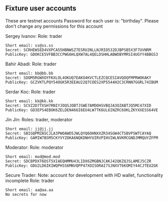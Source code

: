 ## Fixture user accounts

These are testnet accounts
Password for each user is: "birthday".
Please don't change any permissions for this account

Sergey Ivanov:
Role: trader
```
Short email: ss@ss.ss
Secret: SCRHEWSED4VXPCA55HBNWSZ7ESRU2NLLNJRIO532DJBPSB5X3F7UVNRM
PublicKey: GDOKCE5VFBB3CCPWG6HLQXW7AL4QELDSHHLABWDBYMRSI4UGYY4BBGS3
```

Bahir Abadi:
Role: trader
```
Short email: bb@bb.bb
Secret: SDOM5RGWXOYFKXLOL4OKUQ7EAKO4KVCTLEZCQCESIAVQOQFMPRWOKAKY
PublicKey: GCZVKTLPQY54OGK5R3EEAU22Q7COES2XP5544H2C3CRNN7GGRL74IBUM
```

Serdar Koc:
Role: trader
```
Short email: kk@kk.kk
Secret: SCVZ2D7TXSH7RNIYJOQSJOBTJSWE7AMDOHSVBQJA3OZABTJQ5MC47XID
PublicKey: GD3EPS4EBOK6ZELDEN466I6EU4LW7TK6UL6INZRC6OKLZKYXXESS64VE
```

Jin Jin: 
Roles: trader, moderator
```
Short email: jj@jj.jj
Secret: SBIGQPMZASCJLA3PWOAWD5JWLQYQ6OHNXXZR34SGW4CTSBVPSWTCAYAQ
PublicKey: GAMIW7BSM5CKYVYZOKA6NQKDNHYUIRVPIHVIWLNVKMCGNDJMMQUYZFPM
```

Moderator:
Role: moderator
```
Short email: mod@mod.mod
Secret: SDCBPDXT6DST5XIAEQHMMU43LIDX6ZMGBNJCAKJ42QKZQJSLAMEJ5CZR
PublicKey: GDU2LD6IKIWQPHSS6MNVQPP47XOISORAI7SJNXVT6KOMIY44CJTEU2GK
```

Secure Trader:
Note: account for development with HD wallet, functionality incomplete
Role: trader
```
Short email: aa@aa.aa
No secrets for now
```


